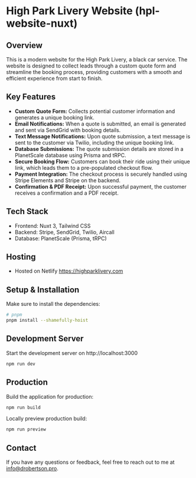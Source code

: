 # High Park Livery Website (hpl-website-nuxt)

## Overview
This is a modern website for the High Park Livery, a black car service. The website is designed to collect leads through a custom quote form and streamline the booking process, providing customers with a smooth and efficient experience from start to finish.

## Key Features
- **Custom Quote Form:** Collects potential customer information and generates a unique booking link.
- **Email Notifications:** When a quote is submitted, an email is generated and sent via SendGrid with booking details.
- **Text Message Notifications:** Upon quote submission, a text message is sent to the customer via Twilio, including the unique booking link.
- **Database Submissions:** The quote submission details are stored in a PlanetScale database using Prisma and tRPC.
- **Secure Booking Flow:** Customers can book their ride using their unique link, which leads them to a pre-populated checkout flow.
- **Payment Integration:** The checkout process is securely handled using Stripe Elements and Stripe on the backend.
- **Confirmation & PDF Receipt:** Upon successful payment, the customer receives a confirmation and a PDF receipt.

## Tech Stack
- Frontend: Nuxt 3, Tailwind CSS
- Backend: Stripe, SendGrid, Twilio, Aircall
- Database: PlanetScale (Prisma, tRPC)

## Hosting

- Hosted on Netlify https://highparklivery.com

## Setup & Installation

Make sure to install the dependencies:

```bash
# pnpm
pnpm install --shamefully-hoist
```

## Development Server

Start the development server on http://localhost:3000

```bash
npm run dev
```

## Production

Build the application for production:

```bash
npm run build
```

Locally preview production build:

```bash
npm run preview
```


## Contact
If you have any questions or feedback, feel free to reach out to me at info@drobertson.pro.
